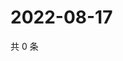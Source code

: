 # 2022-08-17

共 0 条

<!-- BEGIN WEIBO -->
<!-- 最后更新时间 Wed Aug 17 2022 02:23:18 GMT+0800 (China Standard Time) -->

<!-- END WEIBO -->

